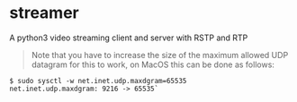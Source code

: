 # streamer
A python3 video streaming client and server with RSTP and RTP

> Note that you have to increase the size of the maximum allowed UDP datagram for this to work, on MacOS this can be done as follows: 

```
$ sudo sysctl -w net.inet.udp.maxdgram=65535
net.inet.udp.maxdgram: 9216 -> 65535`
```
